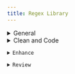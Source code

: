 ```yaml
---
title: Regex Library
---
```

<details close>
<summary>General</summary>
- **extract text**: in the Find window, choose <mark>'Extract'</mark> to pull contents from a file or project<br>F: <code>&#60;body(?msi)(.&#42;?)&#60;/body&#62;</code>

- **extract classes**: choose <mark>'Extract'</mark> to pull classes from a file or project<br>F: <code>\sclass=&#34;\[^&#34;]+&#34;</code>

- **remove divs**: Find divs and replace with only the div content<br>F: <code>&#60;div(?: class=&#34;\[^&#34;]+&#34;)?>((?:.|\s)&#42;?)&#60;/div&#62;</code><br>R: <code>\1</code>
</details>
<details close>
<summary>Clean and Code</summary><blockquote>
<details close>
<summary>Languages, Apparatus and Symbols</summary>
- **lang-hbo**: Find instances of Hebrew<br>F: <code>(\[ְֱֲֳִֵֶַָֹֺֻּֽ֑֖֛֢֣֤֥֦֧֪֚֭֮֒֓֔֕֗֘֙֜֝֞֟֠֡֨֩֫֬֯־ֿ׀ׁׂ׃ׅׄ׆ׇאבגדהוזחטיךכלםמןנסעףפץצקרשתװױײ׳״]+-? ?)+)</code>

- **lang-grc**: Find instances of Greek<br>F: <code>((?:\[\x{0300}-\x{036F}\x{0370}-\x{03FF}\x{1F00}-\x{1FFF}\x{20D0}-\x{20FF}\x{FE20}-\x{FE2F}]+\[,. ]&#42;)+)</code>

- **lang-grc (2)**: Find instances of Greek<br>F: <code>(\[\p{Greek}]\[\p{Greek} ́¨ˆ̂˘̆̑̃ˋ̔̓ ͂.,’“;]+\b)</code>

- **apparatus symbols**: Find apparatus symbols.<br>F: <code>(\[ℵ]|&#x(?:2135;|E(?:00\[021];|5(?:0\[45E6FA];|1\[034679];))))</code>

- **check lang**: Find special `lang` characters<br>F: <code>&#60;span class=&#34;(\[^&#34;]+)&#34;&#62;(\[^A-Z]\[^<]&#42;\[āåâêëėèēîīôöòōûüū]\[^<]&#42;)&#60;/span&#62;</code>

- **extract lang**: Choose <mark>'Extract'</mark> to create a list of italicized words. Use this list to look for untagged lang or translit<br>F: <code>&#60;span class=&#34;(italic|i)&#34;&#62;(\[^<]&#42;)&#60;/span&#62;</code>

- **ampersands**: replace ampersands<br>F: <code>(\[a-z]+\s&#42;)&(\s&#42;\[a-z]+)</code><br>R: <code>\1&#38;\2</code>

- **unsafe chars**: find characters that are unsafe to use within HTML attribute values<br>F: <code>\[a-z-]+=&#34;\[^&#34;]&#42;?\[\x{0000}-\x{0009}\x{000b}\x{000c}\x{000e}-\x{001f}\x{007f}-\x{009f}\x{00ad}\x{0600}-\x{0604}\x{070f}\x{17b4}\x{17b5}\x{200c}-\x{200f}\x{2028}-\x{202f}\x{2060}-\x{206f}\x{feff}\x{fff0}-\x{ffff}]+?\[^&#34;]&#42;&#34;</code>
</details>
<details close>
<summary>Page Breaks and Paragraphs</summary>
- **pagebreak breaking words**: Find pagebreaks that are in between words.<br>F: <code>(\[a-z]+)-\s&#42;(&#60;span epub:type=&#34;pagebreak&#34; id=&#34;\[^&#34;]&#42;&#34; title=&#34;\[^&#34;]&#42;&#34;&#62;&#60;/span&#62;)</code><br>R: <code>\2 \1</code>
<blockquote>Example find: <br><code>left-&#60;span epub:type=&#34;pagebreak&#34; id=&#34;page1&#34; title=&#34;1&#34;&#62;&#60;/span&#62;hand</code></blockquote>
- **pagebreak with no space**: Find page breaks that have no space on either side.<br>F: <code>(\w+&#60;span epub:type=&#34;pagebreak&#34; id=&#34;\[^&#34;]&#42;&#34; title=&#34;\[^&#34;]&#42;&#34;&#62;&#60;/span&#62;)(\w+)</code><br>R: <code>\1 \2</code>
<blockquote>Example find: <br><code>I&#60;span epub:type=&#34;pagebreak&#34; id=&#34;page1&#34; title=&#34;1&#34;&#62;&#60;/span&#62;have</code></blockquote>
- **pagebreak begin line space**: Find a pagebreak that has a space at the beginning of a line<br>F: <code>(&#60;\[^>]&#42;&#62;&#60;span epub:type=&#34;pagebreak&#34;\[^>]&#42;&#62;&#60;/span&#62;)\s</code><br>R: <code>\1</code>
<blockquote>Example find: <br><code>&#60;p&#62;&#60;span epub:type=&#34;pagebreak&#34; id=&#34;page1&#34; title=&#34;1&#34;&#62;&#60;/span&#62; All</code></blockquote>
- **find broken paragraphs (1)**: Find potential broken paragraphs<br>F: <code>(\[^.|!|”|?|"|>|)|:])&#60;/p&#62;\s&#42;&#60;p\[^>]&#42;&#62;\s&#42;(&#60;span epub:type=&#34;pagebreak&#34; id=&#34;page.+?&#34; title=&#34;\[^>]&#42;&#62;&#60;/span&#62;)</code><br>R: <code>\1 \2</code>

- **find broken paragraphs (2)**: Find potential broken paragraphs. <mark>Case sensitive</mark><br>F: <code>&#60;p(\[^>]&#42;)&#62;\s&#42;(&#60;span epub:type=&#34;pagebreak&#34; id=&#34;page.+?&#34; title=&#34;\[^>]&#42;&#62;&#60;/span&#62;)(\[a-z]+)</code>
</details>
<details close>
<summary>Scriptext</summary>
- **scriptext finder (1)**: Find blockquotes that have data-ref tags in them. (<mark>Use _after_ running Percival</mark>)<br>F: <code>&#60;blockquote&#62;(\s&#42;(&#60;p\[^>]&#42;&#62;.&#42;?&#60;/p&#62;\s&#42;)&#42;&#60;p\[^>]&#42;&#62;.&#42;?(&#60;a data-ref=&#34;\[^&#34;]&#42;&#34;&#62;\[^<]&#42;&#60;/a&#62;.&#42;?&#60;/p&#62;\s&#42;&#60;/blockquote&#62;))</code><br>R: <code>&#60;blockquote class=&#34;scriptext&#34;&#62;\1</code>

- **scriptext finder (2)**: Find blockquotes that have a data-ref before it. (<mark>Use _after_ running Percival</mark>)<br>F: <code>(&#60;a data-ref=&#34;\[^&#34;]&#42;&#34;&#62;(\[^<]&#42;)&#60;/a&#62;(:|.)&#60;/p&#62;\s&#42;)&#60;blockquote&#62;</code><br>R: <code>\1&#60;blockquote class=&#34;scriptext&#34;&#62;</code>
</details>
<details close>
<summary>Spacing</summary>
- **no space between words**: Find and replace words with no space in between<br>F: <code>(&#60;span class=&#34;(?!label)\[^&#34;]&#42;&#34;&#62;\[^<]&#42;&#60;/span&#62;)(\w)</code><br>R: <code>\1 \2</code>
<blockquote>Example find: <br><code>A &#60;span class=&#34;i&#34;&#62;100 foot&#60;/span&#62;drop</code></blockquote>
- **no space between spans**: Find and replace span tags with no space in between(<mark>Check before using _span combine_</mark>)<br>F: <code>(&#60;span class=&#34;(?!label)\[^&#34;]&#42;&#34;&#62;\[^<]&#42;&#60;/span&#62;)(&#60;span class=&#34;(?!label)\[^&#34;]&#42;&#34;&#62;\w+\[^<]&#42;&#60;/span&#62;)</code><br>R: <code>\1 \2</code>
<blockquote>Example find: <br><code>A &#60;span class=&#34;i&#34;&#62;100 foot&#60;/span&#62;&#60;span class=&#34;i&#34;&#62;drop&#60;/span&#62;</code></blockquote>
- **no space open parens**: Find and replace an opening parenthesis with no space before<br>F: <code>(\w&#60;/span&#62;)(()</code><br>R: <code>\1 \2</code>
<blockquote>Example find: <br><code>&#60;span class=&#34;i&#34;&#62;100 foot drop&#60;/span&#62;(30 meters).</code></blockquote>
- **begin span spacing**: Find spans lacking a space before<br> F: <code>(\[a-z]+)(&#60;span)</code><br>R: <code>\1 \2</code>
<blockquote>Example find: <br><code>A&#60;span class=&#34;i&#34;&#62;100 foot drop&#60;/span&#62;</code></blockquote>
- **space after first tag**: Find and replace opening tags with a space after<br>F: <code>&#60;(\[^>])&#62; (.&#42;?)</code><br>R: <code><\1>\2</code>
<blockquote>Example find: <br><code>&#60;p&#62; A &#60;span class=&#34;i&#34;&#62;100 foot drop&#60;/span&#62;</code></blockquote>
- **space before last tag**: Find and replace closing tags with a space before<br>F: <code>&#60;/(p|td|h1|h2|h3)&#62;</code><br>R: <code></\1></code>
<blockquote>Example find: <br><code>drop. &#60;/p&#62;</code></blockquote>
- **dash spacing**: Find dashes with potential spacing issues<br>F: <code>(\s\[^>/= ]&#42;\s\[-–]\[^</= ]&#42;\s|\s\[^>/= ]*\[-–]\s\[^</= ]&#42;\s)</code>

- **space after comma**: Find a comma with no space after<br>F: <code>,(\[^&#34;’”'<0-9 —)]+)</code><br>R: <code>, \1</code>
</details>
<details close>
<summary>Spans</summary>
- **span combine (1)**: In this Regex Library navigate to _Clean and Code > Spacing > **no space between spans**_ and check before running span combine. Find and replace to combine the content of spans with the same class<br>F: <code>&#60;span class=&#34;(\[^&#34;]&#42;)&#34;&#62;(\[^<]&#42;)&#60;/span&#62;(\s&#42;)&#60;span class=&#34;\1&#34;&#62;(\[^<]&#42;)&#60;/span&#62;</code><br>R: <code>&#60;span class=&#34;\1&#34;&#62;\2\3\4&#60;/span&#62;</code>

- **span combine (2)**: Find and replace spans that can be combined into a single class<br>F: <code>&#60;span class=&#34;(\[^&#34;]&#42;)&#34;&#62;&#60;span class=&#34;(\[^&#34;]&#42;)&#34;&#62;(\[^<]&#42;)&#60;/span&#62;&#60;/span&#62;</code><br>R: <code>&#60;span class=&#34;\1 \2&#34;&#62;\3&#60;/span&#62;</code>

- **remove spans from headings**: Find spans in headings that are potentially not needed<br>F: <code>(&#60;h\d\[^>]&#42;&#62;.&#42;?)&#60;span(\s&#42;class=&#34;(?!label)\[^&#34;]&#42;&#34;)&#42;&#62;(\[^<]&#42;)&#60;/span&#62;(.&#42;?&#60;/h\d&#62;)</code><br>R: <code>\1\3\4</code>
<blockquote>Example find: <br><code>&#60;h1&#62;&#60;span class=&#34;i&#34;&#62;Foreword&#60;/span&#62;&#60;/h1&#62;</code><br><code>&#60;h2&#62;The &#60;span class=&#34;i&#34;&#62;Rock-Star&#60;/span&#62; Complex&#60;/h2&#62;</code></blockquote>
- **remove space within spans**: Find spans with a space inside<br>F: <code>&#60;span class=&#34;(\[^&#34;]+)&#34;&#62; (\[^<]+)&#60;/span&#62;</code><br>R: <code>&#60;span class=&#34;\1&#34;&#62;\2&#60;/span&#62;</code> (include the space _before_ the span)<br><br>F: <code>&#60;span class=&#34;(\[^&#34;]+)&#34;>(\[^<]+) &#60;/span&#62;</code><br>R: <code>&#60;span class=&#34;\1&#34;&#62;\2&#60;/span&#62;</code> (include the space _after_ the span)

- **move non-english chars in span**: Find and replace the class of a span containing non-english characters<br>F: <code>&#60;span class=&#34;(italic|i)&#34;&#62;(\[^a-zA-Z0-9\s]+)&#60;/span&#62;</code><br>R: <code>&#60;span class=&#34;\1&#34;&#62;\2&#60;/span&#62;</code>

- **remove unnecessary span**: Find spans around punctuation and replace without the span<br>F: <code>&#60;span class=&#34;\[^&#34;]&#42;&#34;&#62;(‘|“|’|”|.|)|(|?|!|,)+&#60;/span&#62;</code><br>R: <code>\1</code>
<blockquote>Example find: <br><code>&#60;span class=&#34;i&#34;&#62;(&#60;/span&#62;</code><br><code>&#60;span class=&#34;b&#34;&#62;.&#60;/span&#62;</code></blockquote>
- **repeating spans**: Find and replace adjacent spans that repeat<br>F: <code>&#60;span class=&#34;(\[^\n<>]+)&#34;&#62;(\[^\n<>]+)&#60;/span&#62;&#60;span class=&#34;\1&#34;&#62;</code><br>R: <code>&#60;span class=&#34;\1&#34;>\2</code>
</details></blockquote>
</details>
<details close>
<summary>Enhance</summary>
<blockquote>
<details close>
<summary>Abbreviations</summary>
- **tables to ABBR 1**: convert tables to abbreviation lists<br>F: <code>&#60;tr&#62;\s&#42;&#60;td&#62;(.&#42;?)&#60;/td&#62;\s&#42;&#60;td&#62;(.&#42;?)&#60;/td&#62;\s&#42;&#60;/tr&#62;</code><br>R: <code>&#60;dt epub:type=&#34;glossterm&#34;&#62;&#60;dfn&#62;\1&#60;/dfn&#62;&#60;/dt&#62;&#60;dd epub:type=&#34;glossdef&#34;&#62;\2&#60;/dd&#62;</code>

- **tables to ABBR 2**: after running tables to ABBR 1 use this regex to format the lists new lines<br>F: <code>&#60;dfn&#62;(.&#42;?)&#60;/dfn&#62;&#60;/dt&#62;&#60;dd epub:type=&#34;glossdef&#34;&#62;(.&#42;?)&#60;/dd&#62;</code><br>R: <code>\n            &#60;dfn&#62;\1&#60;/dfn&#62;\n          &#60;/dt&#62;\n          &#60;dd epub:type=&#34;glossdef&#34;&#62;\2&#60;/dd&#62;</code>
</details>
<details close>
<summary>Footnotes</summary>
- **footnote references**: for footnotes _not_ in `backmatter` use this find and replace to format footnote refs in each file. Adjust the find to match source file markup, if necessary, and edit the replace to ensure unique IDs. After replacing in BBEdit use _Markup > Update > Document_ to change `#FILENAME#` to document filename<br>F: <code>&#60;p&#62;(\d). (.&#42;?)&#60;/p&#62;</code><br>R: <code>&#60;div epub:type=&#34;footnote&#34; id=&#34;\1&#34;&#62;\n          &#60;p&#62;&#60;sup&#62;&#60;a href=&#34;#FILENAME##backlink-\1&#34;&#62;\1&#60;/a&#62;&#60;/sup&#62;&#38;#160;&#60;span class=&#34;note&#34;&#62;\2&#60;/span&#62;&#60;/p&#62;\n        &#60;/div&#62;</code>

- **footnote indicators**: for footnotes _not_ in `backmatter` use this find and replace to format footnote indicators in each file. Adjust the find to match source file markup, if necessary, and edit the replace to ensure unique IDs. After replacing in BBEdit use _Markup > Update > Document_ to change `#FILENAME#` to document filename<br>F: <code>&#60;sup&#62;(\d+)&#60;/sup&#62;</code><br>R: <code>&#60;sup class=&#34;fn&#34; id=&#34;backlink-intro-\1&#34;&#62;&#60;a epub:type=&#34;noteref&#34; href=&#34;#FILENAME##intro-\1&#34;&#62;\[\1]&#60;/a&#62;&#60;/sup&#62;</code>

- **unique footnote reference id**: use filename to make footnote reference id unique<br>F: <code>&#60;sup class=&#34;fn&#34; id=&#34;note-backlink-(\d+)&#34;&#62;&#60;a epub:type=&#34;noteref&#34; href=&#34;(\[^#]+)&#95;(\[^#]&#42;?).xhtml#note-(\d+)&#34;&#62;\\[(\d+)]&#60;/a&#62;&#60;/sup&#62;</code><br>R: <code>&#60;sup class=&#34;fn&#34; id=&#34;note-backlink-\3-\1&#34;&#62;&#60;a epub:type=&#34;noteref&#34; href=&#34;\2&#95;\3.xhtml#note-\3-\4&#34;&#62;\[\5]&#60;/a&#62;&#60;/sup&#62;</code>

- **unique footnote indicator id**: use filename to make footnote id unique<br>F: <code>&#60;div id=&#34;note-(\d+)&#34; epub:type=&#34;footnote&#34;&#62;\s&#42;&#60;p&#62;&#60;sup&#62;&#60;a href=&#34;(\[^#]+)&#95;(\[^#]&#42;?).xhtml#note-backlink-(\d+)&#34;&#62;</code><br>R: <code>&#60;div id=&#34;note-\3-\1&#34; epub:type=&#34;footnote&#34;&#62;&#60;p&#62;&#60;sup&#62;&#60;a href=&#34;\2&#95;\3.xhtml#note-backlink-\3-\4&#34;&#62;</code>

- **remove Ibids**: make sure footnotes are formatted correctly according to the style guide and then use to replace Ibids<br>F: <code>(&#60;p class=&#34;\[^&#34;]&#42;&#34;&#62;&#60;sup&#62;(\d+)&#60;/sup&#62;(.&#42;?&#60;span class=&#34;i&#34;&#62;.&#42;?&#60;/span&#62;).&#42;?&#60;/p&#62;\s&#42;&#60;p class=&#34;\[^&#34;]&#42;&#34;&#62;&#60;sup&#62;\d+&#60;/sup&#62;)Ibid.(,.&#42;?)&#42;&#60;/p&#62;</code><br>R: <code>\1\3\4</p></code>
</details>
<details close>
<summary>Index</summary>
- **move pagebreaks up top**: find pagebreaks in a file and move them before the h1. (<mark>Run multiple times until there are no new finds</mark>)<br>F: <code>(&#60;h1\[^>]&#42;&#62;.&#42;?&#60;/h1&#62;(?msi)(.&#42;?))(&#60;span epub:type=&#34;pagebreak&#34;\[^>]&#42;&#62;&#60;/span&#62;)</code><br>R: <code>\3\1</code>
</details>
<details close>
<summary>Links</summary>
- **add `target="_blank"` to links**: Add `target="_blank"` attribute to existing external links<br>F: <code>&#60;a href=&#34;http(\[^&#34;]+)&#34;&#62;</code><br>R: <code>&#60;a href=&#34;http\1&#34; target=&#34;_blank&#34; rel=&#34;noopener&#34;&#62;</code>

- **URLs**: Add links to URLs (Does not capture every instance)<br>F: <code>\shttp(.+?)(\[;|.|,|)]\[\s|<])</code><br>R: <code>\s&#60;a href=&#34;http\1&#34; target=&#34;_blank&#34; rel=&#34;noopener&#34;&#62;http\1&#60;/a&#62;\2\3</code>

- **tag hyperlinks**: find and replace to tag hyperlinks<br>F: <code>&#60;a (?:class=&#34;\[^&#34;]&#42;&#34;\s&#42;)&#42;href=&#34;((?:mail\[^&#34;]&#42;)|(?:http\[^&#34;]&#42;))&#34;&#62;(\[^<]&#42;)&#60;/a&#62;</code><br>R: <code>&#60;a href=&#34;\1&#34; target=&#34;_blank&#34; rel=&#34;noopener&#34;&#62;\2&#60;/a&#62;</code>

- **link chapters**: Find potential instances where chapters can be linked. Adjust the word `first` to `second` and the number `1` to `2` etc., to find all chapters<br>F: <code>(first chap(.|ters?)|chap(s?.|ters?) 1)(?!\d)</code>

- **link parts**: Find potential instances where parts can be linked. Adjust the word `first` to `second` and the number `1` to `2` etc., to find all parts<br>F: <code>(first part|parts? 1)(?!\d)</code>
</details>
<details close>
<summary>Percival</summary>
- **percival parsing**: add parsing tags before headings containing scripture. Replace `Gen` with Bible book needed<br>F: <code>^(\s+)&#60;(h\d)&#62;(.&#42;?)(\d+):(.&#42;?)&#60;/\2&#62;</code><br>R: <code>&#60;span data-parsing=&#34;Gen.\4&#34;&#62;&#60;/span&#62;\n\1&#60;\2&#62;\3\4:\5&#60;/\2&#62;</code>
</details>
<details close>
<summary>Commentary Markup</summary>
- **headings `data-context`**: add `data-context` tags before headings. Adjust `h3` to capture desired heading<br>F: <code>^(\s+)&#60;(h3)&#62;(.&#42;?&#60;a data-ref=&#34;(.&#42;?)&#34;&#62;.&#42;?&#60;/a&#62;.&#42;?)&#60;/\2&#62;</code><br>R: <code>\1&#60;hr data-context=&#34;\4&#34; /&#62;\n\1&#60;\2&#62;\3&#60;/\2&#62;</code>
</details></blockquote>
</details>
<details close>
<summary>Review</summary>
- **remove pagebreaks from headings**: find and replace to move pagebreaks out of headings<br>F: <code>(&#60;h\d&#62;.&#42;?)(&#60;span epub:type=&#34;pagebreak\[^>]&#42;&#62;&#60;/span&#62;)</code><br>R: <code>\2\1</code>
<blockquote>Example find: <br><code>&#60;h1&#62;&#60;span epub:type=&#34;pagebreak&#34; id=&#34;page1&#34; title=&#34;1&#34;&#62;&#60;/span&#62;Chapter 1&#60;/h1&#62;</code></blockquote>
- **remove space before footnote**: find and replace extra space before a footnote indicator<br>F: <code>\s&#60;sup class=&#34;fn&#34;</code><br>R: <code>&#60;sup class=&#34;fn&#34;</code>

- **special chars spacing**: find special characters with extra spacing on either side of it<br>F: <code>\s+({|$|&#38;|,|:|;|?|@|#|||'|&#60;|&#62;|-|^|&#42;|(|)|%|!|]|&#34;|”|“)\s+</code><br>R: <code>\2 \1</code>
<blockquote>Example finds: <br><code> ( </code><br><code> : </code><br><code> $ </code></blockquote>
- **special chars spans**: review special characters in spans and replace the character without the span<br>F: <code>&#60;span\[^>]&#62;({|$|&#38;|,|:|;|?|@|#|||'|.|-|^||(|)|%|!|]|&#34;|”|“|—)+&#60;/span&#62;</code><br>R: <code>\1</code>
<blockquote>Example finds: <br><code>&#60;span class=&#34;i&#34;&#62;)&#60;/span&#62;</code><br><code>&#60;span class=&#34;b&#34;&#62;.&#60;/span&#62;</code></blockquote>
- **non-english chars spans**: review non-english characters in spans that could be tagged as `lang`<br>F: <code>&#60;span class=&#34;i(?:talic)?&#34;&#62;(\[^a-zA-Z0-9\s]+)&#60;/span&#62;</code>

- **missed verses**: Find digits with a colon in between and no tag that could potentially be missed scripture verses<br>F: <code>(?&#60;!&#60;/abbr&#62;|&#60;/span&#62;)(?&#60;!'&#62;|\[a-z]|\d|.)(?:(| )\d+:\d{1,2}(?!&#60;/a&#62;)</code>
<blockquote>Example finds: <br><code>106:9</code><br><code>10:10</code></blockquote>
</details>
